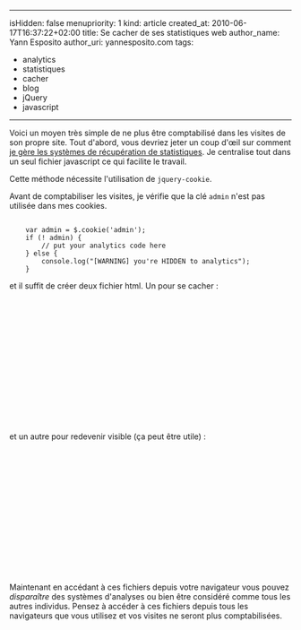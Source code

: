 -----
isHidden:       false
menupriority:   1
kind:           article
created_at:     2010-06-17T16:37:22+02:00
title: Se cacher de ses statistiques web
author_name: Yann Esposito
author_uri: yannesposito.com
tags:
  - analytics
  - statistiques
  - cacher
  - blog
  - jQuery
  - javascript
-----

Voici un moyen très simple de ne plus être comptabilisé dans les visites de son propre site.
Tout d'abord, vous devriez jeter un coup d'œil sur comment [je gère les systèmes de récupération de statistiques](/Scratch/fr/blog/2010-06-17-track-events-with-google-analytics). 
Je centralise tout dans un seul fichier javascript ce qui facilite le travail.

Cette méthode nécessite l'utilisation de `jquery-cookie`.

Avant de comptabiliser les visites, je vérifie que la clé `admin` n'est pas utilisée dans mes cookies.

<code class="javascript">
    var admin = $.cookie('admin');
    if (! admin) {
        // put your analytics code here
    } else {
        console.log("[WARNING] you're HIDDEN to analytics");
    }
</code>

et il suffit de créer deux fichier <sc>html</sc>. Un pour se cacher :

<code class="html" file="become_hidden.html">
<?xml version="1.0" encoding="utf-8"?>
<!DOCTYPE html PUBLIC "-//W3C//DTD XHTML 1.0 Strict//EN"
        "http://www.w3.org/TR/xhtml1/DTD/xhtml1-strict.dtd">
<html xmlns="http://www.w3.org/1999/xhtml" lang="fr" xml:lang="fr">
    <head>
        <meta http-equiv="Content-Type" content="text/html; charset=UTF-8" />
        <script type="text/javascript" src="jquery.js"></script>
        <script type="text/javascript" src="jquery.cookie.js"></script>
        <script>
            $(document).ready(function(){
                $.cookie('admin',1);
                $('#info').html('Analytics can no more see you.')
            });
        </script>
        <title>Hide to analytics</title>
    </head>
    <body>
        <div id="info"></div> 
    </body>
</html>
</code>

et un autre pour redevenir visible (ça peut être utile) :

<code class="html" file="become_visible.html">
<?xml version="1.0" encoding="utf-8"?>
<!DOCTYPE html PUBLIC "-//W3C//DTD XHTML 1.0 Strict//EN"
        "http://www.w3.org/TR/xhtml1/DTD/xhtml1-strict.dtd">
<html xmlns="http://www.w3.org/1999/xhtml" lang="fr" xml:lang="fr">
    <head>
        <meta http-equiv="Content-Type" content="text/html; charset=UTF-8" />
        <script type="text/javascript" src="jquery.js"></script>
        <script type="text/javascript" src="jquery.cookie.js"></script>
        <script>
            $(document).ready(function(){
                $.cookie('admin',null);
                $('#info').html('Analytics can see you.')
            });
        </script>
        <title>Hide to analytics</title>
    </head>
    <body>
        <div id="info"></div> 
    </body>
</html>
</code>

Maintenant en accédant à ces fichiers depuis votre navigateur vous pouvez *disparaître* des systèmes d'analyses ou bien être considéré comme tous les autres individus.
Pensez à accéder à ces fichiers depuis tous les navigateurs que vous utilisez et vos visites ne seront plus comptabilisées.

